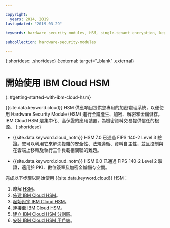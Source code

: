 ```yaml
---

copyright:
  years: 2014, 2019
lastupdated: "2019-03-29"

keywords: hardware security modules, HSM, single-tenant encryption, key management, FIPS certified, cryptographic, keys,

subcollection: hardware-security-modules

---
```


{:shortdesc: .shortdesc}
{:external: target="_blank" .external}

# 開始使用 IBM Cloud HSM
{: #getting-started-with-ibm-cloud-hsm}

{{site.data.keyword.cloud}} HSM 供應項目提供您專用的加密處理系統，以便使用 Hardware Security Module (HSM) 進行金鑰產生、加密、解密和金鑰儲存。IBM Cloud HSM 是集中化、高保證的應用裝置，為機密資料交易提供信任的根源。
{:shortdesc}

* {{site.data.keyword.cloud_notm}} HSM 7.0 已通過 FIPS 140-2 Level 3 驗證。您可以利用它來解決複雜的安全性、法規遵循、資料自主性，並且控制與在雲端上移轉及執行工作負載相關聯的難題。

* {{site.data.keyword.cloud_notm}} HSM 6.0 已通過 FIPS 140-2 Level 2 驗證，適用於 PKI、數位簽章及加密金鑰儲存空間。

完成以下步驟以開始使用 {{site.data.keyword.cloud}} HSM：
1. 瞭解 [HSM](https://cloud.ibm.com/docs/infrastructure/hardware-security-modules?topic=hardware-security-modules-about_ibm_cloud_hsm)。
2. [佈建 IBM Cloud HSM](/docs/infrastructure/hardware-security-modules?topic=hardware-security-modules-provisioning-ibm-cloud-hsm#provisioning-ibm-cloud-hs)。
3. [起始設定 IBM Cloud HSM](/docs/infrastructure/hardware-security-modules?topic=hardware-security-modules-initializing-the-ibm-cloud-hsm#initializing-the-ibm-cloud-hsm)。
4. [連接至 IBM Cloud HSM](/docs/infrastructure/hardware-security-modules?topic=hardware-security-modules-connecting-to-ibm-cloud-hsm#connecting-to-ibm-cloud-hsm)。
5. [建立 IBM Cloud HSM 分割區](/docs/infrastructure/hardware-security-modules?topic=hardware-security-modules-creating-ibm-cloud-hsm-partitions#creating-ibm-cloud-hsm-partitions)。
6. [安裝 IBM Cloud HSM 用戶端](/docs/infrastructure/hardware-security-modules?topic=hardware-security-modules-installing-the-ibm-cloud-hsm-client#installing-the-ibm-cloud-hsm-client)。
